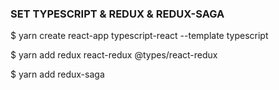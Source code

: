 ### SET TYPESCRIPT & REDUX & REDUX-SAGA

$ yarn create react-app typescript-react --template typescript

$ yarn add redux react-redux @types/react-redux

$ yarn add redux-saga